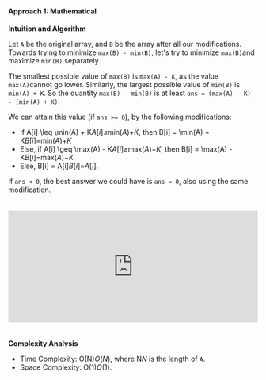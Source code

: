 #### Approach 1: Mathematical

**Intuition and Algorithm**

Let `A` be the original array, and `B` be the array after all our modifications. Towards trying to minimize `max(B) - min(B)`, let's try to minimize `max(B)`and maximize `min(B)` separately.

The smallest possible value of `max(B)` is `max(A) - K`, as the value `max(A)`cannot go lower. Similarly, the largest possible value of `min(B)` is `min(A) + K`. So the quantity `max(B) - min(B)` is at least `ans = (max(A) - K) - (min(A) + K)`.

We can attain this value (if `ans >= 0`), by the following modifications:

- If A[i] \leq \min(A) + K*A*[*i*]≤min(_A_)+_K_, then B[i] = \min(A) + K*B*[*i*]=min(_A_)+_K_
- Else, if A[i] \geq \max(A) - K*A*[*i*]≥max(_A_)−*K*, then B[i] = \max(A) - K*B*[*i*]=max(_A_)−*K*
- Else, B[i] = A[i]_B_[*i*]=_A_[*i*].

If `ans < 0`, the best answer we could have is `ans = 0`, also using the same modification.

<iframe src="https://leetcode.com/playground/hn3nSh7u/shared" frameborder="0" width="100%" height="225" name="hn3nSh7u" style="box-sizing: border-box; margin: 20px 0px; color: rgba(0, 0, 0, 0.65); font-family: -apple-system, system-ui, &quot;Segoe UI&quot;, &quot;PingFang SC&quot;, &quot;Hiragino Sans GB&quot;, &quot;Microsoft YaHei&quot;, &quot;Helvetica Neue&quot;, Helvetica, Arial, sans-serif, &quot;Apple Color Emoji&quot;, &quot;Segoe UI Emoji&quot;, &quot;Segoe UI Symbol&quot;; font-size: 14px; font-style: normal; font-variant-ligatures: normal; font-variant-caps: normal; font-weight: 400; letter-spacing: normal; orphans: 2; text-align: start; text-indent: 0px; text-transform: none; white-space: normal; widows: 2; word-spacing: 0px; -webkit-text-stroke-width: 0px; background-color: rgb(255, 255, 255); text-decoration-style: initial; text-decoration-color: initial;"></iframe>

**Complexity Analysis**

- Time Complexity: O(N)_O_(_N_), where N*N* is the length of `A`.
- Space Complexity: O(1)_O_(1).
